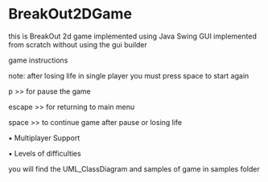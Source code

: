 # BreakOut2DGame

this is BreakOut 2d game implemented using Java Swing GUI implemented from scratch without using the gui builder


game instructions

note: after losing life in single player you must press space to start again 

p >> for pause the game

escape >> for returning to main menu

space >> to continue game after pause or losing life

▪ Multiplayer Support

▪ Levels of difficulties

you will find the UML_ClassDiagram and samples of game in samples folder
